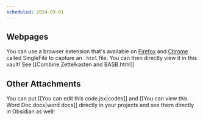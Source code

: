 ```yaml
---
scheduled: 2024-09-01
---
```

## Webpages

You can use a browser extension that's available on [Firefox](https://addons.mozilla.org/en-US/firefox/addon/single-file/) and [Chrome](https://chromewebstore.google.com/detail/singlefile/mpiodijhokgodhhofbcjdecpffjipkle?pli=1) called SingleFile to capture an `.html` file. You can then directly view it in this vault! See [[Combine Zettelkasten and BASB.html]]

## Other Attachments

You can put [[You can edit this code.jsx|codes]] and [[You can view this Word Doc.docx|word docs]] directly in your projects and see them directly in Obsidian as well!